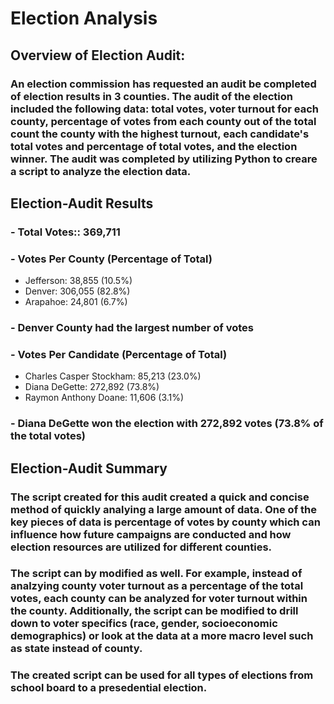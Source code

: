# Election Analysis
## Overview of Election Audit:
### An election commission has requested an audit be completed of election results in 3 counties. The audit of the election included the following data: total votes, voter turnout for each county, percentage of votes from each county out of the total count the county with the highest turnout, each candidate's total votes and percentage of total votes, and the election winner. The audit was completed by utilizing Python to creare a script to analyze the election data.
## Election-Audit Results 
### - Total Votes:: 369,711
### - Votes Per County (Percentage of Total)
  - Jefferson: 38,855 (10.5%)
  - Denver: 306,055 (82.8%)
  - Arapahoe: 24,801 (6.7%)
### - Denver County had the largest number of votes
### - Votes Per Candidate (Percentage of Total)
  - Charles Casper Stockham: 85,213 (23.0%)
  - Diana DeGette: 272,892 (73.8%)
  - Raymon Anthony Doane: 11,606 (3.1%)
### - Diana DeGette won the election with 272,892 votes (73.8% of the total votes)
## Election-Audit Summary
### The script created for this audit created a quick and concise method of quickly analying a large amount of data. One of the key pieces of data is percentage of votes by county which can influence how future campaigns are conducted and how election resources are utilized for different counties. 
### The script can by modified as well. For example, instead of analzying county voter turnout as a percentage of the total votes, each county can be analyzed for voter turnout within the county. Additionally, the script can be modified to drill down to voter specifics (race, gender, socioeconomic demographics) or look at the data at a more macro level such as state instead of county.
### The created script can be used for all types of elections from school board to a presedential election.
